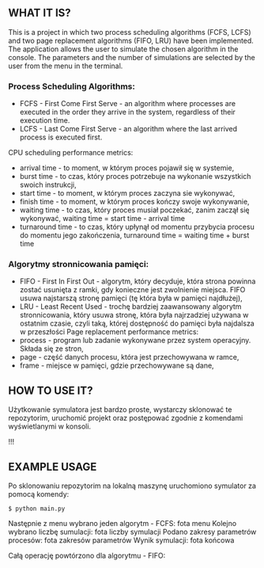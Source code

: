 ## WHAT IT IS?
This is a project in which two process scheduling algorithms (FCFS, LCFS) and two page replacement algorithms (FIFO, LRU) have been implemented. The application allows the user to simulate the chosen algorithm in the console. The parameters and the number of simulations are selected by the user from the menu in the terminal.
### Process Scheduling Algorithms:
* FCFS - First Come First Serve - an algorithm where processes are executed in the order they arrive in the system, regardless of their execution time.
* LCFS - Last Come First Serve - an algorithm where the last arrived process is executed first.
  
CPU scheduling performance metrics:
* arrival time - to moment, w którym proces pojawił się w systemie,
* burst time - to czas, który proces potrzebuje na wykonanie wszystkich swoich instrukcji,
* start time - to moment, w którym proces zaczyna sie wykonywać,
* finish time - to moment, w którym proces kończy swoje wykonywanie,
* waiting time - to czas, który proces musiał poczekać, zanim zaczął się wykonywać,
  waiting time = start time - arrival time  
* turnaround time - to czas, który upłynął od momentu przybycia procesu do momentu jego zakończenia,
  turnaround time = waiting time + burst time 
### Algorytmy stronnicowania pamięci: 
* FIFO - First In First Out - algorytm, który decyduje, która strona powinna zostać usunięta z ramki, gdy konieczne jest zwolnienie miejsca. FIFO usuwa najstarszą stronę pamięci (tę która była w pamięci najdłużej),
* LRU - Least Recent Used - trochę bardziej zaawansowany algorytm stronnicowania, który usuwa stronę, która była najrzadziej używana w ostatnim czasie, czyli taką, której dostępność do pamięci była najdalsza w przeszłości
Page replacement performance metrics:
* process - program lub zadanie wykonywane przez system operacyjny. Składa się ze stron, 
* page - część danych procesu, która jest przechowywana w ramce, 
* frame - miejsce w pamięci, gdzie przechowywane są dane, 

## HOW TO USE IT? 
Użytkowanie symulatora jest bardzo proste, wystarczy sklonować te repozytorim, uruchomić projekt oraz postępować zgodnie z komendami wyświetlanymi w konsoli.


!!!
## EXAMPLE USAGE
Po sklonowaniu repozytorim na lokalną maszynę uruchomiono symulator za pomocą komendy: 
```
$ python main.py
```
Następnie z menu wybrano jeden algorytm - FCFS:
fota menu
Kolejno wybrano liczbę sumulacji:
fota liczby symulacji 
Podano zakresy parametrów procesów:
fota zakresów parametrów 
Wynik symulacji:
fota końcowa

Całą operację powtórzono dla algorytmu - FIFO: 

